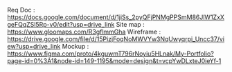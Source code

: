 Req Doc : https://docs.google.com/document/d/1jiSs_2pyQFjPNMgPPSmM86JlW1ZxXgeFQqZSl5Rp-v0/edit?usp=drive_link
Site map : https://www.gloomaps.com/R3gflmmGha
Wireframe : https://drive.google.com/file/d/15PizjFoqNoMWVYw3NqUwyqrpi_Uncc37/view?usp=drive_link
Mockup : https://www.figma.com/proto/4kguwmT796rNoyiu5HLnak/My-Portfolio?page-id=0%3A1&node-id=149-1195&mode=design&t=vcpYwDLxteJ0ieYf-1
